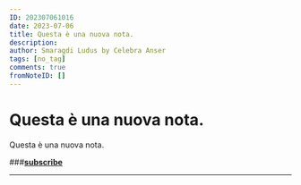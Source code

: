```yaml
---
ID: 202307061016
date: 2023-07-06
title: Questa è una nuova nota.
description:
author: Smaragdi Ludus by Celebra Anser
tags: [no_tag]
comments: true
fromNoteID: []
---
```


# Questa è una nuova nota.

Questa è una nuova nota.

###**[subscribe](https://forms.gle/81QTtwV9HiRb8o3y6)**

---